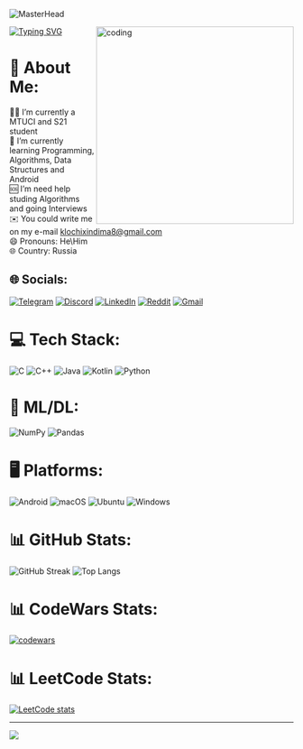 ![MasterHead](https://cdna.artstation.com/p/assets/images/images/028/102/058/original/pixel-jeff-matrix-s.gif?1593487263)


<img height="350" align="right" alt="coding" src="https://lh4.googleusercontent.com/cUc7YlG4DC9ALgyi-4jXjDKzl0RoGuqOmqsPDuZOK-CsFtSLosxRui9Cb-3XcgDIPXQ=w2400">
<a href="https://git.io/typing-svg"><img src="https://readme-typing-svg.herokuapp.com?font=Fira+Code&weight=900&pause=1000&vCenter=true&width=506&lines=HI%2C+I'm+Dmitriy+and+I'm+an+Android+developer" alt="Typing SVG" /></a>

# 💫 About Me:
👨‍🎓 I’m currently a MTUCI and S21 student <br>
🌱 I’m currently learning Programming, Algorithms, Data Structures and Android<br>
🆘 I’m need help studing Algorithms and going Interviews <br>
✉️ You could write me on my e-mail klochixindima8@gmail.com<br>
😄 Pronouns: He\Him<br>
🌐 Country: Russia<br>



## 🌐 Socials:
[![Telegram](https://img.shields.io/badge/Telegram-2CA5E0?logo=telegram&logoColor=white)](https://t.me/klodmit)
[![Discord](https://img.shields.io/badge/Discord-%237289DA.svg?logo=discord&logoColor=white)](https://discord.gg/XABfNJvr86) 
[![LinkedIn](https://img.shields.io/badge/LinkedIn-%230077B5.svg?logo=linkedin&logoColor=white)]()
[![Reddit](https://img.shields.io/badge/Reddit-%23FF4500.svg?logo=Reddit&logoColor=white)](https://www.reddit.com/user/LORDDMITRIY)
[![Gmail](https://img.shields.io/badge/Gmail-D14836?logo=gmail&logoColor=white)](klochixindima8@gmail.com)


 



# 💻 Tech Stack:
![C](https://img.shields.io/badge/c-%2300599C.svg?style=for-the-badge&logo=c&logoColor=white)
![C++](https://img.shields.io/badge/c++-%2300599C.svg?style=for-the-badge&logo=c%2B%2B&logoColor=white)
![Java](https://img.shields.io/badge/java-%23ED8B00.svg?style=for-the-badge&logo=openjdk&logoColor=white)
![Kotlin](https://img.shields.io/badge/kotlin-%237F52FF.svg?style=for-the-badge&logo=kotlin&logoColor=white)
![Python](https://img.shields.io/badge/python-3670A0?style=for-the-badge&logo=python&logoColor=ffdd54)

# 🔬 ML/DL:
![NumPy](https://img.shields.io/badge/numpy-%23013243.svg?style=for-the-badge&logo=numpy&logoColor=white)
![Pandas](https://img.shields.io/badge/pandas-%23150458.svg?style=for-the-badge&logo=pandas&logoColor=white)

# 🖥️ Platforms:
![Android](https://img.shields.io/badge/Android-3DDC84?style=for-the-badge&logo=android&logoColor=white)
![macOS](https://img.shields.io/badge/mac%20os-000000?style=for-the-badge&logo=macos&logoColor=F0F0F0)
![Ubuntu](https://img.shields.io/badge/Ubuntu-E95420?style=for-the-badge&logo=ubuntu&logoColor=white)
![Windows](https://img.shields.io/badge/Windows-0078D6?style=for-the-badge&logo=windows&logoColor=white)

# 📊 GitHub Stats:
![GitHub Streak](https://streak-stats.demolab.com?user=LORDDIMAS4IK&theme=dark&date_format=j%20M%5B%20Y%5D)
![Top Langs](https://github-readme-stats.vercel.app/api/top-langs/?username=LORDDIMAS4IK&theme=dark&layout=donut)

# 📊 CodeWars Stats:
 [![codewars](https://www.codewars.com/users/LORDDIMAS4IK/badges/large)](https://www.codewars.com/users/LORDDIMAS4IK)
 
# 📊 LeetCode Stats:
 [![LeetCode stats](https://leetcode-stats-six.vercel.app/api?username=Dimas4ik&theme=dark)](https://leetcode.com/Dimas4ik/)



---
[![](https://visitcount.itsvg.in/api?id=LORDDIMAS4IK&icon=4&color=3)](https://visitcount.itsvg.in)

<a href="https://github.com/DevLordship"></a>
